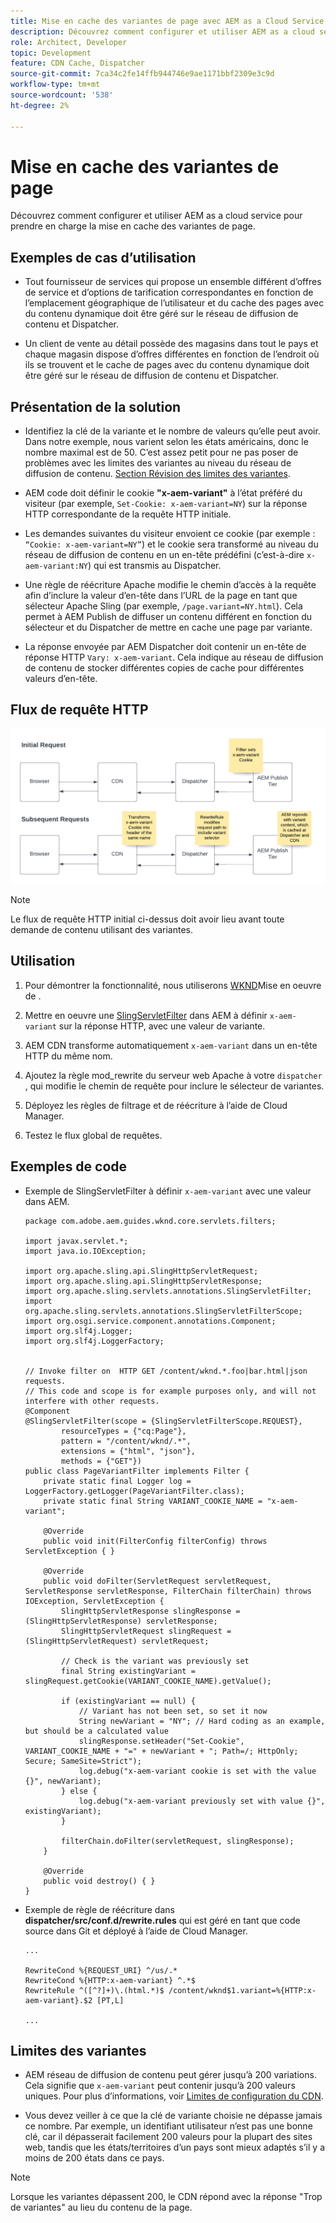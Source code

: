 ```yaml
---
title: Mise en cache des variantes de page avec AEM as a Cloud Service
description: Découvrez comment configurer et utiliser AEM as a cloud service pour prendre en charge la mise en cache des variantes de page.
role: Architect, Developer
topic: Development
feature: CDN Cache, Dispatcher
source-git-commit: 7ca34c2fe14ffb944746e9ae1171bbf2309e3c9d
workflow-type: tm+mt
source-wordcount: '538'
ht-degree: 2%

---
```


# Mise en cache des variantes de page

Découvrez comment configurer et utiliser AEM as a cloud service pour prendre en charge la mise en cache des variantes de page.

## Exemples de cas d’utilisation

+ Tout fournisseur de services qui propose un ensemble différent d’offres de service et d’options de tarification correspondantes en fonction de l’emplacement géographique de l’utilisateur et du cache des pages avec du contenu dynamique doit être géré sur le réseau de diffusion de contenu et Dispatcher.

+ Un client de vente au détail possède des magasins dans tout le pays et chaque magasin dispose d’offres différentes en fonction de l’endroit où ils se trouvent et le cache de pages avec du contenu dynamique doit être géré sur le réseau de diffusion de contenu et Dispatcher.

## Présentation de la solution

+ Identifiez la clé de la variante et le nombre de valeurs qu’elle peut avoir. Dans notre exemple, nous varient selon les états américains, donc le nombre maximal est de 50. C’est assez petit pour ne pas poser de problèmes avec les limites des variantes au niveau du réseau de diffusion de contenu. [Section Révision des limites des variantes](#variant-limitations).

+ AEM code doit définir le cookie __&quot;x-aem-variant&quot;__ à l’état préféré du visiteur (par exemple, `Set-Cookie: x-aem-variant=NY`) sur la réponse HTTP correspondante de la requête HTTP initiale.

+ Les demandes suivantes du visiteur envoient ce cookie (par exemple : `“Cookie: x-aem-variant=NY”`) et le cookie sera transformé au niveau du réseau de diffusion de contenu en un en-tête prédéfini (c’est-à-dire `x-aem-variant:NY`) qui est transmis au Dispatcher.

+ Une règle de réécriture Apache modifie le chemin d’accès à la requête afin d’inclure la valeur d’en-tête dans l’URL de la page en tant que sélecteur Apache Sling (par exemple, `/page.variant=NY.html`). Cela permet à AEM Publish de diffuser un contenu différent en fonction du sélecteur et du Dispatcher de mettre en cache une page par variante.

+ La réponse envoyée par AEM Dispatcher doit contenir un en-tête de réponse HTTP `Vary: x-aem-variant`. Cela indique au réseau de diffusion de contenu de stocker différentes copies de cache pour différentes valeurs d’en-tête.

## Flux de requête HTTP

![Flux de requête de cache de variantes](./assets/variant-cache-request-flow.png)

>[!NOTE]
>
>Le flux de requête HTTP initial ci-dessus doit avoir lieu avant toute demande de contenu utilisant des variantes.

## Utilisation

1. Pour démontrer la fonctionnalité, nous utiliserons [WKND](https://experienceleague.adobe.com/docs/experience-manager-learn/getting-started-wknd-tutorial-develop/overview.html?lang=fr)Mise en oeuvre de .

1. Mettre en oeuvre une [SlingServletFilter](https://sling.apache.org/documentation/the-sling-engine/filters.html) dans AEM à définir `x-aem-variant` sur la réponse HTTP, avec une valeur de variante.

1. AEM CDN transforme automatiquement `x-aem-variant` dans un en-tête HTTP du même nom.

1. Ajoutez la règle mod_rewrite du serveur web Apache à votre `dispatcher` , qui modifie le chemin de requête pour inclure le sélecteur de variantes.

1. Déployez les règles de filtrage et de réécriture à l’aide de Cloud Manager.

1. Testez le flux global de requêtes.

## Exemples de code

+ Exemple de SlingServletFilter à définir `x-aem-variant` avec une valeur dans AEM.

   ```
   package com.adobe.aem.guides.wknd.core.servlets.filters;
   
   import javax.servlet.*;
   import java.io.IOException;
   
   import org.apache.sling.api.SlingHttpServletRequest;
   import org.apache.sling.api.SlingHttpServletResponse;
   import org.apache.sling.servlets.annotations.SlingServletFilter;
   import org.apache.sling.servlets.annotations.SlingServletFilterScope;
   import org.osgi.service.component.annotations.Component;
   import org.slf4j.Logger;
   import org.slf4j.LoggerFactory;
   
   
   // Invoke filter on  HTTP GET /content/wknd.*.foo|bar.html|json requests.
   // This code and scope is for example purposes only, and will not interfere with other requests.
   @Component
   @SlingServletFilter(scope = {SlingServletFilterScope.REQUEST},
           resourceTypes = {"cq:Page"},
           pattern = "/content/wknd/.*",
           extensions = {"html", "json"},
           methods = {"GET"})
   public class PageVariantFilter implements Filter {
       private static final Logger log = LoggerFactory.getLogger(PageVariantFilter.class);
       private static final String VARIANT_COOKIE_NAME = "x-aem-variant";
   
       @Override
       public void init(FilterConfig filterConfig) throws ServletException { }
   
       @Override
       public void doFilter(ServletRequest servletRequest, ServletResponse servletResponse, FilterChain filterChain) throws IOException, ServletException {
           SlingHttpServletResponse slingResponse = (SlingHttpServletResponse) servletResponse;
           SlingHttpServletRequest slingRequest = (SlingHttpServletRequest) servletRequest;
   
           // Check is the variant was previously set
           final String existingVariant = slingRequest.getCookie(VARIANT_COOKIE_NAME).getValue();
   
           if (existingVariant == null) {
               // Variant has not been set, so set it now
               String newVariant = "NY"; // Hard coding as an example, but should be a calculated value
               slingResponse.setHeader("Set-Cookie", VARIANT_COOKIE_NAME + "=" + newVariant + "; Path=/; HttpOnly; Secure; SameSite=Strict");
               log.debug("x-aem-variant cookie is set with the value {}", newVariant);
           } else {
               log.debug("x-aem-variant previously set with value {}", existingVariant);
           }
   
           filterChain.doFilter(servletRequest, slingResponse);
       }
   
       @Override
       public void destroy() { }
   }
   ```

+ Exemple de règle de réécriture dans __dispatcher/src/conf.d/rewrite.rules__ qui est géré en tant que code source dans Git et déployé à l’aide de Cloud Manager.

   ```
   ...
   
   RewriteCond %{REQUEST_URI} ^/us/.*  
   RewriteCond %{HTTP:x-aem-variant} ^.*$  
   RewriteRule ^([^?]+)\.(html.*)$ /content/wknd$1.variant=%{HTTP:x-aem-variant}.$2 [PT,L] 
   
   ...
   ```

## Limites des variantes

+ AEM réseau de diffusion de contenu peut gérer jusqu’à 200 variations. Cela signifie que `x-aem-variant` peut contenir jusqu’à 200 valeurs uniques. Pour plus d’informations, voir [Limites de configuration du CDN](https://docs.fastly.com/en/guides/resource-limits).

+ Vous devez veiller à ce que la clé de variante choisie ne dépasse jamais ce nombre.  Par exemple, un identifiant utilisateur n’est pas une bonne clé, car il dépasserait facilement 200 valeurs pour la plupart des sites web, tandis que les états/territoires d’un pays sont mieux adaptés s’il y a moins de 200 états dans ce pays.

>[!NOTE]
>
>Lorsque les variantes dépassent 200, le CDN répond avec la réponse &quot;Trop de variantes&quot; au lieu du contenu de la page.

